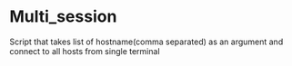 # Multi_session
Script that takes list of hostname(comma separated) as an argument and connect to all hosts from single terminal
